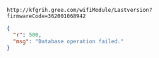 `http://kfgrih.gree.com/wifiModule/Lastversion?firmwareCode=362001068942`

```json
{
  "r": 500,
  "msg": "Database operation failed."
}
```